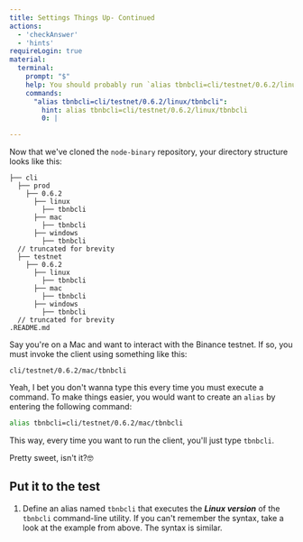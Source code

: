 ```yaml
---
title: Settings Things Up- Continued
actions:
  - 'checkAnswer'
  - 'hints'
requireLogin: true
material:
  terminal:
    prompt: "$"
    help: You should probably run `alias tbnbcli=cli/testnet/0.6.2/linux/tbnbcli`.
    commands:
      "alias tbnbcli=cli/testnet/0.6.2/linux/tbnbcli":
        hint: alias tbnbcli=cli/testnet/0.6.2/linux/tbnbcli
        0: |

---
```


Now that we've cloned the `node-binary` repository, your directory structure looks like this:

```
├── cli
  ├── prod
    ├── 0.6.2
      ├── linux
        ├── tbnbcli
      ├── mac
        ├── tbnbcli
      ├── windows
        ├── tbnbcli
  // truncated for brevity
  ├── testnet
    ├── 0.6.2
      ├── linux
        ├── tbnbcli
      ├── mac
        ├── tbnbcli
      ├── windows
        ├── tbnbcli
  // truncated for brevity
.README.md
```

Say you're on a Mac and want to interact with the Binance testnet. If so, you must invoke the client using something like this:

```
cli/testnet/0.6.2/mac/tbnbcli
```

Yeah, I bet you don't wanna type this every time you must execute a command. To make things easier, you would want to create an `alias` by entering the following command:

```bash
alias tbnbcli=cli/testnet/0.6.2/mac/tbnbcli
```

This way, every time you want to run the client, you'll just type `tbnbcli`.

Pretty sweet, isn't it?🤓

## Put it to the test

1. Define an alias named `tbnbcli` that executes the **_Linux version_** of the `tbnbcli` command-line utility. If you can't remember the syntax, take a look at the example from above. The syntax is similar.

